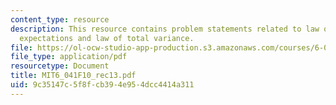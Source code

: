 ```yaml
---
content_type: resource
description: This resource contains problem statements related to law of iterated
  expectations and law of total variance.
file: https://ol-ocw-studio-app-production.s3.amazonaws.com/courses/6-041-probabilistic-systems-analysis-and-applied-probability-fall-2010/9c35147c5f8fcb394e954dcc4414a311_MIT6_041F10_rec13.pdf
file_type: application/pdf
resourcetype: Document
title: MIT6_041F10_rec13.pdf
uid: 9c35147c-5f8f-cb39-4e95-4dcc4414a311
---
```

